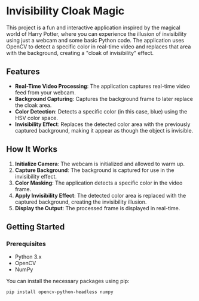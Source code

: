 # Invisibility Cloak Magic

This project is a fun and interactive application inspired by the magical world of Harry Potter, where you can experience the illusion of invisibility using just a webcam and some basic Python code. The application uses OpenCV to detect a specific color in real-time video and replaces that area with the background, creating a "cloak of invisibility" effect.

## Features

- **Real-Time Video Processing**: The application captures real-time video feed from your webcam.
- **Background Capturing**: Captures the background frame to later replace the cloak area.
- **Color Detection**: Detects a specific color (in this case, blue) using the HSV color space.
- **Invisibility Effect**: Replaces the detected color area with the previously captured background, making it appear as though the object is invisible.

## How It Works

1. **Initialize Camera**: The webcam is initialized and allowed to warm up.
2. **Capture Background**: The background is captured for use in the invisibility effect.
3. **Color Masking**: The application detects a specific color in the video frame.
4. **Apply Invisibility Effect**: The detected color area is replaced with the captured background, creating the invisibility illusion.
5. **Display the Output**: The processed frame is displayed in real-time.

## Getting Started

### Prerequisites

- Python 3.x
- OpenCV
- NumPy

You can install the necessary packages using pip:

```bash
pip install opencv-python-headless numpy
